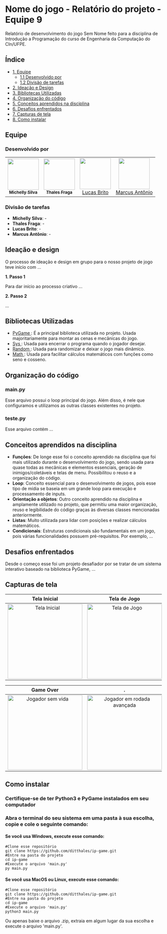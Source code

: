 # Nome do jogo - Relatório do projeto - Equipe 9

Relatório de desenvolvimento do jogo Sem Nome feito para a disciplina de Introdução a Programação do curso de Engenharia da Computação do CIn/UFPE.

## Índice
- [1. Equipe](#equipe)
    - [1.1 Desenvolvido por](#equipe)
    - [1.2 Divisão de tarefas](#divisao)
- [2. Ideação e Design](#ideacao)
- [3. Bibliotecas Utilizadas](#bibliotecas)
- [4. Organização do código](#organizacao)
- [5. Conceitos aprendidos na disciplina](#conceitos)
- [6. Desafios enfrentados](#desafios)
- [7. Capturas de tela](#capturas)
- [8. Como instalar](#como-instalar)

<a id="equipe"></a>
## Equipe

### Desenvolvido por

<table>
  <tr>
<td align="center"><a href="https://www.linkedin.com/"><img src="https://via.placeholder.com/100" width="100px;" alt=""/><br /><sub><b>Michelly Silva</b></sub></a><br/></td>

<td align="center"><a href="https://www.linkedin.com/in/thalesvgfraga/"><img src="https://i.imgur.com/K39AuNm.jpeg" width="100px;" alt=""/><br /><sub><b>Thales Fraga</b></sub></a><br/></td>

<td align="center"><a href="https://www.linkedin.com/"><img src="https://via.placeholder.com/100" width="100px;" alt=""/><br /><sub><b></b></sub>Lucas Brito</a><br/></td>

<td align="center"><a href="https://www.linkedin.com/"><img src="https://via.placeholder.com/100" width="100px;" alt=""/><br /><sub><b></b></sub>Marcus Antônio</a><br/></td>
</tr>
 </table>

<a id="divisao"></a>
### Divisão de tarefas
- <strong>Michelly Silva</strong>: -
- <strong>Thales Fraga</strong>: -
- <strong>Lucas Brito</strong>: -
- <strong>Marcus Antônio</strong>: -

<a id="ideacao"></a>
## Ideação e design

O processo de ideação e design em grupo para o nosso projeto de jogo teve início com ...

<strong>1. Passo 1</strong>

Para dar início ao processo criativo ...

<strong>2. Passo 2</strong>

...

<a id="bibliotecas"></a>
## Bibliotecas Utilizadas
- [ PyGame ]( https://www.pygame.org/news ): É a principal biblioteca utilizada no projeto. Usada majoritariamente para montar as cenas e mecânicas do jogo.
- [ Sys ]( https://docs.python.org/pt-br/3/library/sys.html ): Usada para encerrar o programa quando o jogador desejar.
- [ Random ]( https://docs.python.org/pt-br/3/library/random.html ): Usada para randomizar e deixar o jogo mais dinâmico.
- [ Math ]( https://docs.python.org/pt-br/3/library/math.html ): Usada para facilitar cálculos matemáticos com funções como seno e cosseno.


<a id="organizacao"></a>
## Organização do código

### main.py

Esse arquivo possui o loop principal do jogo. Além disso, é nele que configuramos e utilizamos as outras classes existentes no projeto.

### teste.py

Esse arquivo contém ...



<a id="conceitos"></a>
## Conceitos aprendidos na disciplina
- <strong>Funções</strong>: De longe esse foi o conceito aprendido na disciplina que foi mais utilizado durante o desenvolvimento do jogo, sendo usada para quase todas as mecânicas e elementos essenciais, geração de inimigos/coletáveis e telas de menu. Possibilitou o reuso e a organização do código.
- <strong>Loop</strong>: Conceito essencial para o desenvolvimento de jogos, pois esse tipo de mídia se baseia em um grande loop para execução e processamento de inputs. 
- <strong>Orientação a objetos</strong>: Outro conceito aprendido na disciplina e amplamente utilizado no projeto, que permitiu uma maior organização, reuso e legibilidade do código graças às diversas classes mencionadas anteriormente.
- <strong>Listas</strong>: Muito utilizada para lidar com posições e realizar cálculos matemáticos.
- <strong>Condicionais</strong>: Estruturas condicionais são fundamentais em um jogo, pois várias funcionalidades possuem pré-requisitos. Por exemplo, ...

<a id="desafios"></a>
## Desafios enfrentados

Desde o começo esse foi um projeto desafiador por se tratar de um sistema interativo baseado na biblioteca PyGame, ...

<a id="capturas"></a>
## Capturas de tela

Tela Inicial | Tela de Jogo
:-------------------------:|:-------------------------:
<img src="https://via.placeholder.com/100" alt="Tela Inicial" height="240"> | <img src="https://via.placeholder.com/100" alt="Tela de Jogo" height="240"> 

Game Over | .
:-------------------------:|:-------------------------:
<img src="https://via.placeholder.com/100" alt="Jogador sem vida" height="240"> | <img src="https://via.placeholder.com/100" alt="Jogador em rodada avançada" height="240">

<a id="como-instalar"></a>
## Como instalar
### Certifique-se de ter Python3 e PyGame instalados em seu computador

### Abra o terminal do seu sistema em uma pasta à sua escolha, copie e cole o seguinte comando:

#### Se você usa Windows, execute esse comando:
```
#Clone esse repositório
git clone https://github.com/ditthales/ip-game.git
#Entre na pasta do projeto
cd ip-game
#Execute o arquivo 'main.py'
py main.py
```
#### Se você usa MacOS ou Linux, execute esse comando:
```
#Clone esse repositório
git clone https://github.com/ditthales/ip-game.git
#Entre na pasta do projeto
cd ip-game
#Execute o arquivo 'main.py'
python3 main.py
```
 Ou apenas baixe o arquivo .zip, extraia em algum lugar da sua escolha e execute o arquivo 'main.py'.
